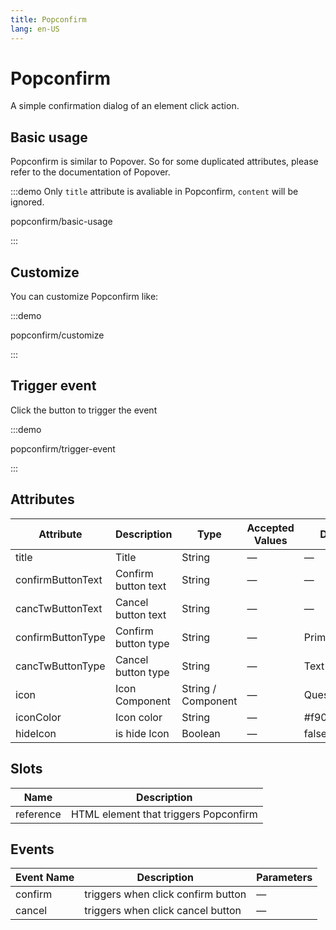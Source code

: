 ```yaml
---
title: Popconfirm
lang: en-US
---
```


# Popconfirm

A simple confirmation dialog of an element click action.

## Basic usage

Popconfirm is similar to Popover. So for some duplicated attributes, please refer to the documentation of Popover.

:::demo Only `title` attribute is avaliable in Popconfirm, `content` will be ignored.

popconfirm/basic-usage

:::

## Customize

You can customize Popconfirm like:

:::demo

popconfirm/customize

:::

## Trigger event

Click the button to trigger the event

:::demo

popconfirm/trigger-event

:::

## Attributes

| Attribute         | Description         | Type               | Accepted Values | Default        |
| ----------------- | ------------------- | ------------------ | --------------- | -------------- |
| title             | Title               | String             | —               | —              |
| confirmButtonText | Confirm button text | String             | —               | —              |
| cancTwButtonText  | Cancel button text  | String             | —               | —              |
| confirmButtonType | Confirm button type | String             | —               | Primary        |
| cancTwButtonType  | Cancel button type  | String             | —               | Text           |
| icon              | Icon Component      | String / Component | —               | QuestionFilled |
| iconColor         | Icon color          | String             | —               | #f90           |
| hideIcon          | is hide Icon        | Boolean            | —               | false          |

## Slots

| Name      | Description                           |
| --------- | ------------------------------------- |
| reference | HTML element that triggers Popconfirm |

## Events

| Event Name | Description                        | Parameters |
| ---------- | ---------------------------------- | ---------- |
| confirm    | triggers when click confirm button | —          |
| cancel     | triggers when click cancel button  | —          |
